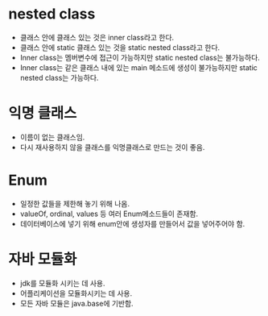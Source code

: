 # nested class
- 클래스 안에 클래스 있는 것은 inner class라고 한다.
- 클래스 안에 static 클래스 있는 것을 static nested class라고 한다.
- Inner class는 멤버변수에 접근이 가능하지만 static nested class는 불가능하다.
- Inner class는 같은 클래스 내에 있는 main 메소드에 생성이 불가능하지만 static nested class는 가능하다.

# 익명 클래스
- 이름이 없는 클래스임.
- 다시 재사용하지 않을 클래스를 익명클래스로 만드는 것이 좋음.

# Enum
- 일정한 값들을 제한해 놓기 위해 나옴.
- valueOf, ordinal, values 등 여러 Enum메소드들이 존재함. 
- 데이터베이스에 넣기 위해 enum안에 생성자를 만들어서 값을 넣어주어야 함.

# 자바 모듈화
- jdk를 모듈화 시키는 데 사용.
- 어플리케이션을 모듈화시키는 데 사용.
- 모든 자바 모듈은 java.base에 기반함.
